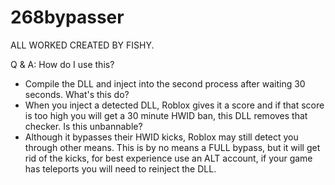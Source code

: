 # 268bypasser

ALL WORKED CREATED BY FISHY.

Q & A:
How do I use this?
  - Compile the DLL and inject into the second process after waiting 30 seconds.
What's this do?
  - When you inject a detected DLL, Roblox gives it a score and if that score is too high you will get a 30 minute HWID ban, this DLL removes that checker.
Is this unbannable?
  - Although it bypasses their HWID kicks, Roblox may still detect you through other means. This is by no means a FULL bypass, but it will get rid of the kicks, for best experience use an ALT account, if your game has teleports you will need to reinject the DLL.
